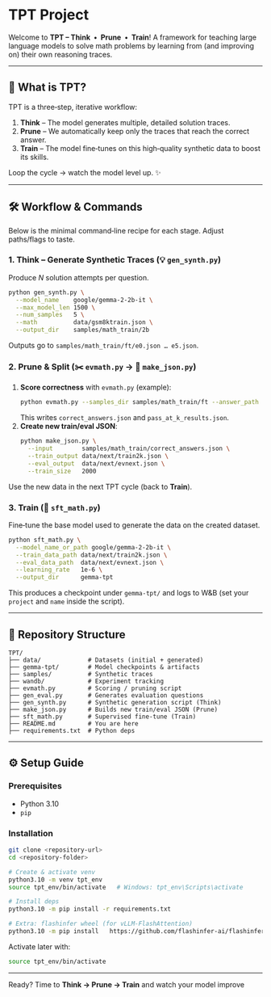 # TPT Project

Welcome to **TPT – Think • Prune • Train**! A framework for teaching large language models to solve math problems by learning from (and improving on) their own reasoning traces.

---

## 🚀 What is TPT?

TPT is a three‑step, iterative workflow:

1. **Think** – The model generates multiple, detailed solution traces.
2. **Prune** – We automatically keep only the traces that reach the correct answer.
3. **Train** – The model fine‑tunes on this high‑quality synthetic data to boost its skills.

Loop the cycle → watch the model level up. ✨

---

## 🛠️ Workflow & Commands

Below is the minimal command‑line recipe for each stage. Adjust paths/flags to taste.

### 1. Think – Generate Synthetic Traces (💡 `gen_synth.py`)

Produce *N* solution attempts per question.

```bash
python gen_synth.py \
  --model_name    google/gemma-2-2b-it \
  --max_model_len 1500 \
  --num_samples   5 \
  --math          data/gsm8ktrain.json \
  --output_dir    samples/math_train/2b
```

Outputs go to `samples/math_train/ft/e0.json … e5.json`.

### 2. Prune & Split (✂️ `evmath.py` → 📄 `make_json.py`)

1. **Score correctness** with `evmath.py` (example):
   ```bash
   python evmath.py --samples_dir samples/math_train/ft --answer_path data gsm8ktrain --num_samples 5
   ```
   This writes `correct_answers.json` and `pass_at_k_results.json`.
2. **Create new train/eval JSON**:
   ```bash
   python make_json.py \
     --input        samples/math_train/correct_answers.json \
     --train_output data/next/train2k.json \
     --eval_output  data/next/evnext.json \
     --train_size   2000
   ```

Use the new data in the next TPT cycle (back to **Train**).

### 3. Train (🚂 `sft_math.py`)

Fine‑tune the base model used to generate the data on the created dataset.

```bash
python sft_math.py \
  --model_name_or_path google/gemma-2-2b-it \
  --train_data_path data/next/train2k.json \
  --eval_data_path  data/next/evnext.json \
  --learning_rate   1e-6 \
  --output_dir      gemma-tpt
```

This produces a checkpoint under `gemma-tpt/` and logs to W&B (set your `project` and `name` inside the script).

---

## 📂 Repository Structure

```
TPT/
├── data/             # Datasets (initial + generated)
├── gemma-tpt/        # Model checkpoints & artifacts
├── samples/          # Synthetic traces
├── wandb/            # Experiment tracking
├── evmath.py         # Scoring / pruning script
├── gen_eval.py       # Generates evaluation questions
├── gen_synth.py      # Synthetic generation script (Think)
├── make_json.py      # Builds new train/eval JSON (Prune)
├── sft_math.py       # Supervised fine‑tune (Train)
├── README.md         # You are here
├── requirements.txt  # Python deps
```

---

## ⚙️ Setup Guide

### Prerequisites

- Python 3.10
- `pip`

### Installation

```bash
git clone <repository-url>
cd <repository-folder>

# Create & activate venv
python3.10 -m venv tpt_env
source tpt_env/bin/activate   # Windows: tpt_env\Scripts\activate

# Install deps
python3.10 -m pip install -r requirements.txt

# Extra: flashinfer wheel (for vLLM‑FlashAttention)
python3.10 -m pip install   https://github.com/flashinfer-ai/flashinfer/releases/download/v0.1.2/flashinfer-0.1.2+cu121torch2.3-cp310-cp310-linux_x86_64.whl
```

Activate later with:

```bash
source tpt_env/bin/activate   
```

---

Ready? Time to **Think → Prune → Train** and watch your model improve 
